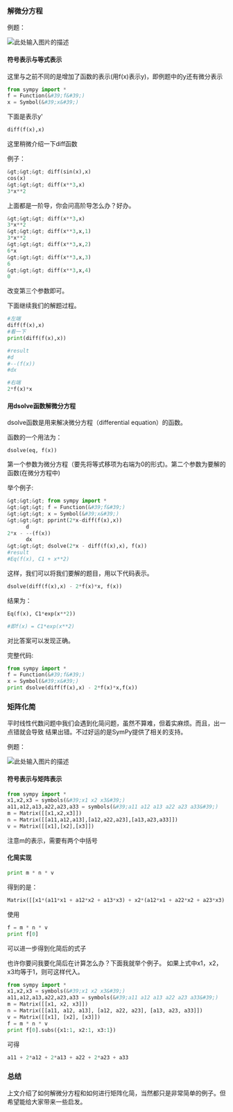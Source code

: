 ### 解微分方程

例题：

![此处输入图片的描述](https://dn-anything-about-doc.qbox.me/document-uid208579labid2401timestamp1481598434458.png/wm)

#### 符号表示与等式表示

这里与之前不同的是增加了函数的表示(用f(x)表示y)，即例题中的y还有微分表示

```python
from sympy import *
f = Function(&#39;f&#39;)
x = Symbol(&#39;x&#39;)
```

下面是表示y&#39;

```python
diff(f(x),x)
```

这里稍微介绍一下diff函数

例子：

```python
&gt;&gt;&gt; diff(sin(x),x)
cos(x)
&gt;&gt;&gt; diff(x**3,x)
3*x**2
```

上面都是一阶导，你会问高阶导怎么办？好办。

```python
&gt;&gt;&gt; diff(x**3,x)
3*x**2
&gt;&gt;&gt; diff(x**3,x,1)
3*x**2
&gt;&gt;&gt; diff(x**3,x,2)
6*x
&gt;&gt;&gt; diff(x**3,x,3)
6
&gt;&gt;&gt; diff(x**3,x,4)
0
```

改变第三个参数即可。

下面继续我们的解题过程。

```python
#左端
diff(f(x),x)
#看一下
print(diff(f(x),x))

#result
#d
#--(f(x))
#dx

#右端
2*f(x)*x
```

#### 用dsolve函数解微分方程

dsolve函数是用来解决微分方程（differential equation）的函数。

函数的一个用法为：

```
dsolve(eq, f(x))
```

第一个参数为微分方程（要先将等式移项为右端为0的形式)。第二个参数为要解的函数(在微分方程中)

举个例子:

```python
&gt;&gt;&gt; from sympy import *
&gt;&gt;&gt; f = Function(&#39;f&#39;)
&gt;&gt;&gt; x = Symbol(&#39;x&#39;)
&gt;&gt;&gt; pprint(2*x-diff(f(x),x))
      d
2*x - --(f(x))
      dx
&gt;&gt;&gt; dsolve(2*x - diff(f(x),x), f(x))
#result
#Eq(f(x), C1 + x**2)
```

这样，我们可以将我们要解的题目，用以下代码表示。

```python
dsolve(diff(f(x),x) - 2*f(x)*x, f(x))
```

结果为：

```python
Eq(f(x), C1*exp(x**2))

#即f(x) = C1*exp(x**2)
```

对比答案可以发现正确。

完整代码:

```python
from sympy import *
f = Function(&#39;f&#39;)
x = Symbol(&#39;x&#39;)
print dsolve(diff(f(x),x) - 2*f(x)*x,f(x))
```




### 矩阵化简

平时线性代数问题中我们会遇到化简问题，虽然不算难，但着实麻烦。而且，出一点错就会导致
结果出错。不过好运的是SymPy提供了相关的支持。

例题：

![此处输入图片的描述](https://dn-anything-about-doc.qbox.me/document-uid208579labid2401timestamp1481598433687.png/wm)

#### 符号表示与矩阵表示

```python
from sympy import *
x1,x2,x3 = symbols(&#39;x1 x2 x3&#39;)
a11,a12,a13,a22,a23,a33 = symbols(&#39;a11 a12 a13 a22 a23 a33&#39;)
m = Matrix([[x1,x2,x3]])
n = Matrix([[a11,a12,a13],[a12,a22,a23],[a13,a23,a33]])
v = Matrix([[x1],[x2],[x3]])
```

注意m的表示，需要有两个中括号

#### 化简实现

```python
print m * n * v
```

得到的是：

```python
Matrix([[x1*(a11*x1 + a12*x2 + a13*x3) + x2*(a12*x1 + a22*x2 + a23*x3) + x3*(a13*x1 + a23*x2 + a33*x3)]])
```

使用

```python
f = m * n * v
print f[0]
```

可以进一步得到化简后的式子

也许你要问我要化简后在计算怎么办？下面我就举个例子。
如果上式中x1，x2，x3均等于1，则可这样代入。

```python
from sympy import *
x1,x2,x3 = symbols(&#39;x1 x2 x3&#39;)
a11,a12,a13,a22,a23,a33 = symbols(&#39;a11 a12 a13 a22 a23 a33&#39;)
m = Matrix([[x1, x2, x3]])
n = Matrix([[a11, a12, a13], [a12, a22, a23], [a13, a23, a33]])
v = Matrix([[x1], [x2], [x3]])
f = m * n * v
print f[0].subs({x1:1, x2:1, x3:1})
```

可得

```python
a11 + 2*a12 + 2*a13 + a22 + 2*a23 + a33
```

### 总结
上文介绍了如何解微分方程和如何进行矩阵化简，当然都只是非常简单的例子。但希望能给大家带来一些启发。
